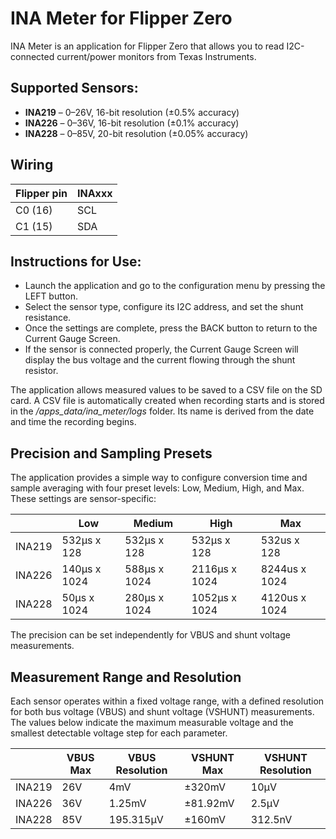 # INA Meter for Flipper Zero

INA Meter is an application for Flipper Zero that allows you to read I2C-connected current/power monitors from Texas Instruments.

## Supported Sensors:

- **INA219** – 0–26V, 16-bit resolution (±0.5% accuracy)
- **INA226** – 0–36V, 16-bit resolution (±0.1% accuracy)
- **INA228** – 0–85V, 20-bit resolution (±0.05% accuracy)

## Wiring

| Flipper pin  | INAxxx |
| ------------ | ------ |
| C0 (16)      | SCL    |
| C1 (15)      | SDA    |

## Instructions for Use:

- Launch the application and go to the configuration menu by pressing the LEFT button.
- Select the sensor type, configure its I2C address, and set the shunt resistance.
- Once the settings are complete, press the BACK button to return to the Current Gauge Screen.
- If the sensor is connected properly, the Current Gauge Screen will display the bus voltage and the current flowing through the shunt resistor.

The application allows measured values to be saved to a CSV file on the SD card. A CSV file is automatically created when recording starts and is stored in the */apps_data/ina_meter/logs* folder. Its name is derived from the date and time the recording begins.

## Precision and Sampling Presets

The application provides a simple way to configure conversion time and sample averaging with four preset levels: Low, Medium, High, and Max. These settings are sensor-specific:

|              | Low       | Medium   | High     |  Max   |
| ------------ | --------- | -------- | -------- |--------|
| INA219       | 532μs x 128    | 532μs x 128    | 532μs x 128  | 532us x 128  |
| INA226       | 140μs x 1024    | 588μs x 1024  | 2116μs x 1024  | 8244us x 1024 |
| INA228       | 50μs x 1024    | 280μs x 1024  | 1052μs x 1024  | 4120us x 1024 |

The precision can be set independently for VBUS and shunt voltage measurements.

## Measurement Range and Resolution

Each sensor operates within a fixed voltage range, with a defined resolution for both bus voltage (VBUS) and shunt voltage (VSHUNT) measurements. The values below indicate the maximum measurable voltage and the smallest detectable voltage step for each parameter.

|              | VBUS Max  | VBUS Resolution | VSHUNT Max | VSHUNT Resolution |
| ------------ | --------- | --------- | --------- | --------- |
| INA219       | 26V       | 4mV       | ±320mV    | 10μV      |
| INA226       | 36V       | 1.25mV    | ±81.92mV  | 2.5μV     |
| INA228       | 85V       | 195.315μV | ±160mV    | 312.5nV   |










